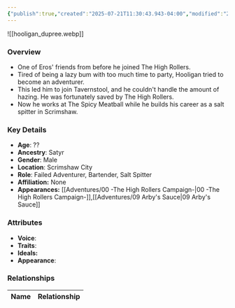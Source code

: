 ```yaml
---
{"publish":true,"created":"2025-07-21T11:30:43.943-04:00","modified":"2025-07-27T18:18:36.492-04:00","published":"2025-07-27T18:18:36.492-04:00","cssclasses":"","Age":"??","Ancestry":"Satyr","Gender":"Male","Location":["Scrimshaw City"],"Role":["Failed Adventurer, Bartender, Salt Spitter"],"Affiliation":["None"],"Appearances":["[[00 -The High Rollers Campaign-]]","[[09 Arby's Sauce|09 Arby's Sauce]]"]}
---
```



![[hooligan_dupree.webp]]

### Overview
- One of Eros' friends from before he joined The High Rollers.
- Tired of being a lazy bum with too much time to party, Hooligan tried to become an adventurer.
- This led him to join Tavernstool, and he couldn't handle the amount of hazing. He was fortunately saved by The High Rollers.
- Now he works at The Spicy Meatball while he builds his career as a salt spitter in Scrimshaw.

### Key Details
- **Age**: ??
- **Ancestry**: Satyr
- **Gender**: Male
- **Location**: Scrimshaw City
- **Role**: Failed Adventurer, Bartender, Salt Spitter
- **Affiliation:** None
- **Appearances:** [[Adventures/00 -The High Rollers Campaign-\|00 -The High Rollers Campaign-]],[[Adventures/09 Arby's Sauce\|09 Arby's Sauce]]

### Attributes
- **Voice**: 
- **Traits**: 
- **Ideals:** 
- **Appearance**:

### Relationships

| Name  | Relationship |
| ----- | ------------ |
